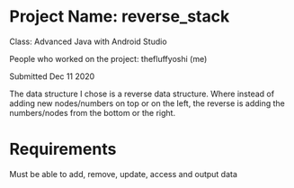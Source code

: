 # Project Name: reverse_stack

Class: Advanced Java with Android Studio

People who worked on the project: thefluffyoshi (me)

Submitted Dec 11 2020

The data structure I chose is a reverse data structure. Where instead of adding new nodes/numbers on top or on the left, the reverse is adding the numbers/nodes from the bottom or the right.

# Requirements
Must be able to add, remove, update, access and output data
